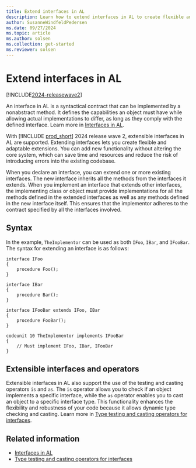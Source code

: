 ```yaml
---
title: Extend interfaces in AL 
description: Learn how to extend interfaces in AL to create flexible and adaptable extensions.
author: SusanneWindfeldPedersen
ms.date: 09/27/2024
ms.topic: article
ms.author: solsen
ms.collection: get-started
ms.reviewer: solsen
---
```


# Extend interfaces in AL

[!INCLUDE[2024-releasewave2](../includes/2024-releasewave2.md)]

An interface in AL is a syntactical contract that can be implemented by a nonabstract method. It defines the capabilities an object must have while allowing actual implementations to differ, as long as they comply with the defined interface. Learn more in [Interfaces in AL](devenv-interfaces-in-al.md).

With [!INCLUDE [prod_short](includes/prod_short.md)] 2024 release wave 2, extensible interfaces in AL are supported. Extending interfaces lets you create flexible and adaptable extensions. You can add new functionality without altering the core system, which can save time and resources and reduce the risk of introducing errors into the existing codebase.

When you declare an interface, you can extend one or more existing interfaces. The new interface inherits all the methods from the interfaces it extends. When you implement an interface that extends other interfaces, the implementing class or object must provide implementations for all the methods defined in the extended interfaces as well as any methods defined in the new interface itself. This ensures that the implementor adheres to the contract specified by all the interfaces involved.

## Syntax

In the example, `TheImplementor` can be used as both `IFoo`, `IBar`, and `IFooBar`. The syntax for extending an interface is as follows:

```AL
interface IFoo
{
    procedure Foo();    
}

interface IBar
{
    procedure Bar();
}

interface IFooBar extends IFoo, IBar
{
    procedure FooBar();
}

codeunit 10 TheImplementor implements IFooBar
{
    // Must implement IFoo, IBar, IFooBar 
}
```

## Extensible interfaces and operators

Extensible interfaces in AL also support the use of the testing and casting operators `is` and `as`. The `is` operator allows you to check if an object implements a specific interface, while the `as` operator enables you to cast an object to a specific interface type. This functionality enhances the flexibility and robustness of your code because it allows dynamic type checking and casting. Learn more in [Type testing and casting operators for interfaces](devenv-interfaces-in-al-operators.md).

## Related information

- [Interfaces in AL](devenv-interfaces-in-al.md)  
- [Type testing and casting operators for interfaces](devenv-interfaces-in-al-operators.md)  
